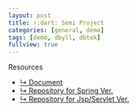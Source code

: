 ```yaml
---
layout: post
title: ♯:dart: Semi Project
categories: [general, demo]
tags: [demo, dbyll, dbtek]
fullview: true
---
```


Resources
- [↳ Document](https://jnuho.github.io/parking)
- [↳ Repository for Spring Ver.](https://github.com/fggo/ParkingSpring)
- [↳ Repository for Jsp/Servlet Ver.](https://github.com/fggo/Parking)
